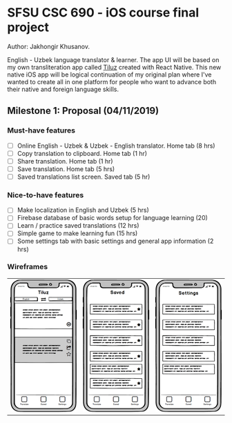 # SFSU CSC 690 - iOS course final project

Author: Jakhongir Khusanov.

English - Uzbek language translator & learner. The app UI will be based on my own transliteration app called [Tiluz](https://github.com/jkhusanov/tiluz) created with React Native. This new native iOS app will be logical continuation of my original plan where I've wanted to create all in one platform for people who want to advance both their native and foreign language skills.

## Milestone 1: Proposal (04/11/2019)

### Must-have features

- [ ] Online English - Uzbek & Uzbek - English translator. Home tab (8 hrs)
- [ ] Copy translation to clipboard. Home tab (1 hr)
- [ ] Share translation. Home tab (1 hr)
- [ ] Save translation. Home tab (5 hrs)
- [ ] Saved translations list screen. Saved tab (5 hr)

### Nice-to-have features

- [ ] Make localization in English and Uzbek (5 hrs)
- [ ] Firebase database of basic words setup for language learning (20)
- [ ] Learn / practice saved translations (12 hrs)
- [ ] Simple game to make learning fun (15 hrs)
- [ ] Some settings tab with basic settings and general app information (2 hrs)

### Wireframes

|                                                    |                                                |                                                   |
| :------------------------------------------------: | :--------------------------------------------: | :-----------------------------------------------: |
| <img width="250" src="./Wireframes/Translate.png"> | <img width="250" src="./Wireframes/Saved.png"> | <img width="250" src="./Wireframes/Settings.png"> |
